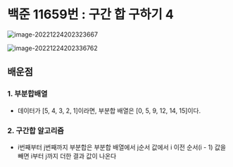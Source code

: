 # 백준 11659번 : 구간 합 구하기 4

![image-20221224202323667](C:\Users\enthc\AppData\Roaming\Typora\typora-user-images\image-20221224202323667.png)

![image-20221224202336762](C:\Users\enthc\AppData\Roaming\Typora\typora-user-images\image-20221224202336762.png)



## 배운점

### 1. 부분합배열

- 데이터가 [5, 4, 3, 2, 1]이라면, 부분합 배열은 [0, 5, 9, 12, 14, 15]이다.



### 2. 구간합 알고리즘

- i번째부터 j번째까지 부분합은 부분합 배열에서 j순서 값에서 i 이전 순서(i - 1) 값을 빼면 i부터 j까지 더한 결과 값이 나온다






